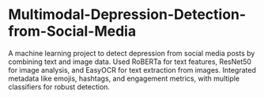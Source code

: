 # Multimodal-Depression-Detection-from-Social-Media
A machine learning project to detect depression from social media posts by combining text and image data. Used RoBERTa for text features, ResNet50 for image analysis, and EasyOCR for text extraction from images. Integrated metadata like emojis, hashtags, and engagement metrics, with multiple classifiers for robust detection.
